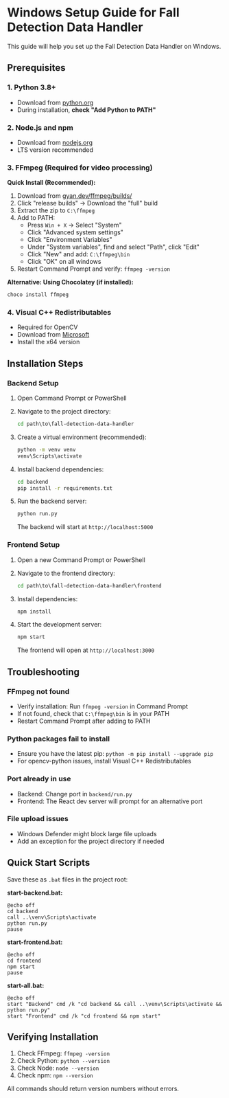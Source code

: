 # Windows Setup Guide for Fall Detection Data Handler

This guide will help you set up the Fall Detection Data Handler on Windows.

## Prerequisites

### 1. Python 3.8+ 
- Download from [python.org](https://www.python.org/downloads/)
- During installation, **check "Add Python to PATH"**

### 2. Node.js and npm
- Download from [nodejs.org](https://nodejs.org/)
- LTS version recommended

### 3. FFmpeg (Required for video processing)

**Quick Install (Recommended):**
1. Download from [gyan.dev/ffmpeg/builds/](https://www.gyan.dev/ffmpeg/builds/)
2. Click "release builds" → Download the "full" build
3. Extract the zip to `C:\ffmpeg`
4. Add to PATH:
   - Press `Win + X` → Select "System"
   - Click "Advanced system settings"
   - Click "Environment Variables"
   - Under "System variables", find and select "Path", click "Edit"
   - Click "New" and add: `C:\ffmpeg\bin`
   - Click "OK" on all windows
5. Restart Command Prompt and verify: `ffmpeg -version`

**Alternative: Using Chocolatey (if installed):**
```cmd
choco install ffmpeg
```

### 4. Visual C++ Redistributables
- Required for OpenCV
- Download from [Microsoft](https://support.microsoft.com/en-us/help/2977003/the-latest-supported-visual-c-downloads)
- Install the x64 version

## Installation Steps

### Backend Setup

1. Open Command Prompt or PowerShell
2. Navigate to the project directory:
   ```cmd
   cd path\to\fall-detection-data-handler
   ```

3. Create a virtual environment (recommended):
   ```cmd
   python -m venv venv
   venv\Scripts\activate
   ```

4. Install backend dependencies:
   ```cmd
   cd backend
   pip install -r requirements.txt
   ```

5. Run the backend server:
   ```cmd
   python run.py
   ```
   The backend will start at `http://localhost:5000`

### Frontend Setup

1. Open a new Command Prompt or PowerShell
2. Navigate to the frontend directory:
   ```cmd
   cd path\to\fall-detection-data-handler\frontend
   ```

3. Install dependencies:
   ```cmd
   npm install
   ```

4. Start the development server:
   ```cmd
   npm start
   ```
   The frontend will open at `http://localhost:3000`

## Troubleshooting

### FFmpeg not found
- Verify installation: Run `ffmpeg -version` in Command Prompt
- If not found, check that `C:\ffmpeg\bin` is in your PATH
- Restart Command Prompt after adding to PATH

### Python packages fail to install
- Ensure you have the latest pip: `python -m pip install --upgrade pip`
- For opencv-python issues, install Visual C++ Redistributables

### Port already in use
- Backend: Change port in `backend/run.py`
- Frontend: The React dev server will prompt for an alternative port

### File upload issues
- Windows Defender might block large file uploads
- Add an exception for the project directory if needed

## Quick Start Scripts

Save these as `.bat` files in the project root:

**start-backend.bat:**
```batch
@echo off
cd backend
call ..\venv\Scripts\activate
python run.py
pause
```

**start-frontend.bat:**
```batch
@echo off
cd frontend
npm start
pause
```

**start-all.bat:**
```batch
@echo off
start "Backend" cmd /k "cd backend && call ..\venv\Scripts\activate && python run.py"
start "Frontend" cmd /k "cd frontend && npm start"
```

## Verifying Installation

1. Check FFmpeg: `ffmpeg -version`
2. Check Python: `python --version`
3. Check Node: `node --version`
4. Check npm: `npm --version`

All commands should return version numbers without errors.